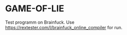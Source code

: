 # GAME-OF-LIE
Test programm on Brainfuck.
Use https://rextester.com/l/brainfuck_online_compiler for run.
